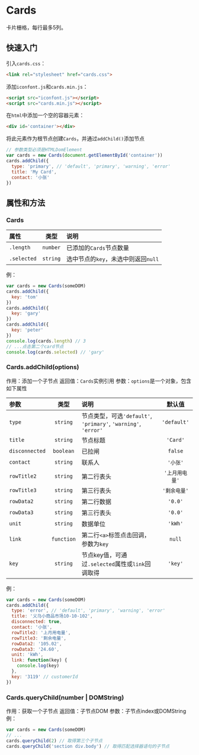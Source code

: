 # Cards
卡片栅格，每行最多5列。

## 快速入门
引入`cards.css`：
```html
<link rel="stylesheet" href="cards.css">
```

添加`iconfont.js`和`cards.min.js`：
```html
<script src="iconfont.js"></script>
<script src="cards.min.js"></script>
```

在`html`中添加一个空的容器元素：
```html
<div id='container'></div>
```
将此元素作为根节点创建`Cards`，并通过`addChild()`添加节点
```js
// 参数类型必须是HTMLDomElement
var cards = new Cards(document.getElementById('container'))
cards.addChild({
  type: 'primary', // 'default', 'primary', 'warning', 'error'
  title: 'My Card',
  contact: '小张'
})
```

## 属性和方法

### **Cards**

属性       |   类型  |     说明
:---------|:------:|:------------
 `.length` |`number`|已添加的`Cards`节点数量
`.selected`|`string`|选中节点的`key`，未选中则返回`null`

例：
```js
var cards = new Cards(someDOM)
cards.addChild({
  key: 'tom'
})
cards.addChild({
  key: 'gary'
})
cards.addChild({
  key: 'peter'
})
console.log(cards.length) // 3
// ...点击第二个card节点
console.log(cards.selected) // 'gary'
```

### **Cards.addChild(options)**
作用：添加一个子节点
返回值：`Cards`实例引用
参数：`options`是一个对象，包含如下属性

参数       |   类型  |     说明      | 默认值
:---------|:------:|:------------|:---:
`type` |`string`|节点类型，可选`'default'`, `'primary'`, `'warning'`, `'error'`|`'default'`
`title`|`string`|节点标题|`'Card'`
`disconnected`|`boolean`|已拉闸|`false`
`contact`|`string`|联系人|`'小张'`
`rowTitle2`|`string`|第二行表头|`'上月用电量'`
`rowTitle3`|`string`|第三行表头|`'剩余电量'`
`rowData2`|`string`|第二行数据|`'0.0'`
`rowData3`|`string`|第三行表头|`'0.0'`
`unit`|`string`|数据单位|`'kWh'`
`link`|`function`|第二行`<a>`标签点击回调，参数为`key`|`null`
`key`|`string`|节点key值，可通过`.selected`属性或`link`回调取得|`'key'`

例：
```js
var cards = new Cards(someDOM)
cards.addChild({
  type: 'error', // 'default', 'primary', 'warning', 'error'
  title: '义乌小商品市场10-10-102',
  disconnected: true,
  contact: '小张',
  rowTitle2: '上月用电量',
  rowTitle3: '剩余电量',
  rowData2: '105.02',
  rowData3: '24.60',
  unit: 'kWh',
  link: function(key) {
    console.log(key)
  },
  key: '3119' // customerId
})
```

### **Cards.queryChild(number | DOMString)**
作用：获取一个子节点
返回值：子节点DOM
参数：子节点index或DOMString
例：
```js
var cards = new Cards(someDOM)
// ...
cards.queryChild(2) // 取得第三个子节点
cards.queryChild('section div.body') // 取得匹配选择器语句的子节点
```
